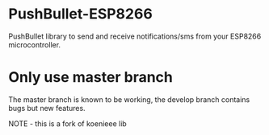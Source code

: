 # PushBullet-ESP8266
PushBullet library to send and receive notifications/sms from your ESP8266 microcontroller.

# Only use master branch
The master branch is known to be working, the develop branch contains bugs but new features.

NOTE - this is a fork of koenieee lib 
